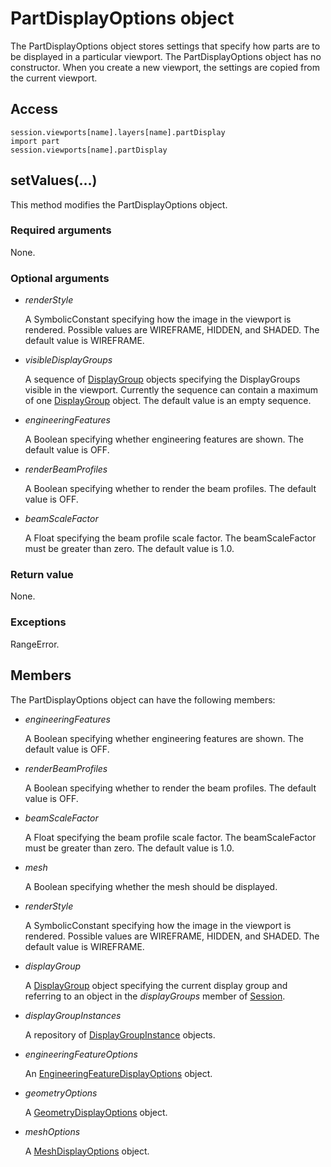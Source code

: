 # PartDisplayOptions object

The PartDisplayOptions object stores settings that specify how parts are to be displayed in a particular viewport. The PartDisplayOptions object has no constructor. When you create a new viewport, the settings are copied from the current viewport.

## Access

```
session.viewports[name].layers[name].partDisplay
import part
session.viewports[name].partDisplay
```

## setValues(...)



This method modifies the PartDisplayOptions object.



### Required arguments

None.

### Optional arguments

- *renderStyle*

  A SymbolicConstant specifying how the image in the viewport is rendered. Possible values are WIREFRAME, HIDDEN, and SHADED. The default value is WIREFRAME.

- *visibleDisplayGroups*

  A sequence of [DisplayGroup](https://help.3ds.com/2022/english/DSSIMULIA_Established/SIMACAEKERRefMap/simaker-c-displaygrouppyc.htm?ContextScope=all) objects specifying the DisplayGroups visible in the viewport. Currently the sequence can contain a maximum of one [DisplayGroup](https://help.3ds.com/2022/english/DSSIMULIA_Established/SIMACAEKERRefMap/simaker-c-displaygrouppyc.htm?ContextScope=all) object. The default value is an empty sequence.

- *engineeringFeatures*

  A Boolean specifying whether engineering features are shown. The default value is OFF.

- *renderBeamProfiles*

  A Boolean specifying whether to render the beam profiles. The default value is OFF.

- *beamScaleFactor*

  A Float specifying the beam profile scale factor. The beamScaleFactor must be greater than zero. The default value is 1.0.

### Return value

None.

### Exceptions

RangeError.



## Members

The PartDisplayOptions object can have the following members:

- *engineeringFeatures*

  A Boolean specifying whether engineering features are shown. The default value is OFF.

- *renderBeamProfiles*

  A Boolean specifying whether to render the beam profiles. The default value is OFF.

- *beamScaleFactor*

  A Float specifying the beam profile scale factor. The beamScaleFactor must be greater than zero. The default value is 1.0.

- *mesh*

  A Boolean specifying whether the mesh should be displayed.

- *renderStyle*

  A SymbolicConstant specifying how the image in the viewport is rendered. Possible values are WIREFRAME, HIDDEN, and SHADED. The default value is WIREFRAME.

- *displayGroup*

  A [DisplayGroup](https://help.3ds.com/2022/english/DSSIMULIA_Established/SIMACAEKERRefMap/simaker-c-displaygrouppyc.htm?ContextScope=all) object specifying the current display group and referring to an object in the *displayGroups* member of [Session](https://help.3ds.com/2022/english/DSSIMULIA_Established/SIMACAEKERRefMap/simaker-c-sessionpyc.htm?ContextScope=all).

- *displayGroupInstances*

  A repository of [DisplayGroupInstance](https://help.3ds.com/2022/english/DSSIMULIA_Established/SIMACAEKERRefMap/simaker-c-displaygroupinstancepyc.htm?ContextScope=all) objects.

- *engineeringFeatureOptions*

  An [EngineeringFeatureDisplayOptions](https://help.3ds.com/2022/english/DSSIMULIA_Established/SIMACAEKERRefMap/simaker-c-engineeringfeaturedisplayoptionspyc.htm?ContextScope=all) object.

- *geometryOptions*

  A [GeometryDisplayOptions](https://help.3ds.com/2022/english/DSSIMULIA_Established/SIMACAEKERRefMap/simaker-c-geometrydisplayoptionspyc.htm?ContextScope=all) object.

- *meshOptions*

  A [MeshDisplayOptions](https://help.3ds.com/2022/english/DSSIMULIA_Established/SIMACAEKERRefMap/simaker-c-meshdisplayoptionspyc.htm?ContextScope=all) object.